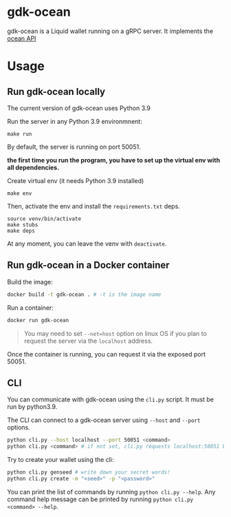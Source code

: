 # gdk-ocean

gdk-ocean is a Liquid wallet running on a gRPC server. It implements the [ocean API](https://github.com/vulpemventures/ocean)

# Usage

## Run gdk-ocean locally

The current version of gdk-ocean uses Python 3.9

Run the server in any Python 3.9 environmnent:
```
make run
```
By default, the server is running on port 50051.

__the first time you run the program, you have to set up the virtual env with all dependencies.__

Create virtual env (it needs Python 3.9 installed)
```
make env
```

Then, activate the env and install the `requirements.txt` deps.
```
source venv/bin/activate
make stubs
make deps
```

At any moment, you can leave the venv with `deactivate`.

## Run gdk-ocean in a Docker container

Build the image:
```bash
docker build -t gdk-ocean . # -t is the image name
```

Run a container:
```bash
docker run gdk-ocean 
```
> You may need to set `--net=host` option on linux OS if you plan to request the server via the `localhost` address.

Once the container is running, you can request it via the exposed port 50051.

## CLI

You can communicate with gdk-ocean using the `cli.py` script. It must be run by python3.9.

The CLI can connect to a gdk-ocean server using `--host` and `--port` options.

```bash
python cli.py --host localhost --port 50051 <command>
python cli.py <command> # if not set, cli.py requests localhost:50051 by default
``` 

Try to create your wallet using the cli:
```bash
python cli.py genseed # write down your secret words!
python cli.py create -m "<seed>" -p "<password>"
```

You can print the list of commands by running `python cli.py --help`. Any command help message can be printed by running `python cli.py <command> --help`.
